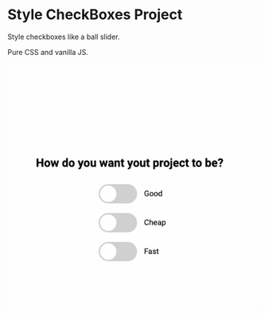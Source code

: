 # Style CheckBoxes Project

Style checkboxes like a ball slider.

Pure CSS and vanilla JS.

![style-check](style-check.gif)